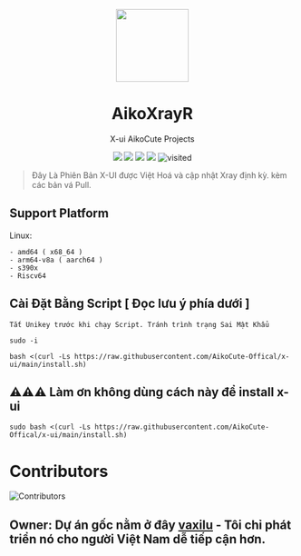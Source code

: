 <p align="center"><img src="https://avatars.githubusercontent.com/u/91626055?v=4" width="128" /></p>

<div align="center">

# AikoXrayR
X-ui AikoCute Projects

[![](https://img.shields.io/badge/Telegram-group-green?style=flat-square)](https://t.me/aikocutehotme)
[![](https://img.shields.io/badge/Telegram-channel-blue?style=flat-square)](https://t.me/AikoCute_Support)
[![](https://img.shields.io/github/downloads/AikoCute-Offical/X-ui/total.svg?style=flat-square)](https://github.com/AikoCute/XrayR/releases)
[![](https://img.shields.io/github/v/release/AikoCute-Offical/X-ui?style=flat-square)](https://github.com/AikoCute/XrayR/releases)
<img alt="visited" src="https://badges.pufler.dev/visits/AikoCute-Offical/X-ui"/>
</div>

> Đây Là Phiên Bản X-UI được Việt Hoá và cập nhật Xray định kỳ. kèm các bản vá Pull.

## Support Platform
Linux:
```
- amd64 ( x68_64 )
- arm64-v8a ( aarch64 )
- s390x
- Riscv64
```
## Cài Đặt Bằng Script [ Đọc lưu ý phía dưới ]
```
Tắt Unikey trước khi chạy Script. Tránh trình trạng Sai Mật Khẩu
```
```
sudo -i
```
```
bash <(curl -Ls https://raw.githubusercontent.com/AikoCute-Offical/x-ui/main/install.sh)
```
## ⚠️⚠️⚠️ Làm ơn không dùng cách này để install x-ui
```
sudo bash <(curl -Ls https://raw.githubusercontent.com/AikoCute-Offical/x-ui/main/install.sh)
```
# Contributors

<p>
  <img alt="Contributors" src="https://badges.pufler.dev/contributors/AikoCute-Offical/x-ui?size=50&padding=5&bots=true" />
</p>

## Owner: Dự án gốc nằm ở đây [**vaxilu**](https://github.com/vaxilu/x-ui) - Tôi chỉ phát triển nó cho người Việt Nam dễ tiếp cận hơn.
